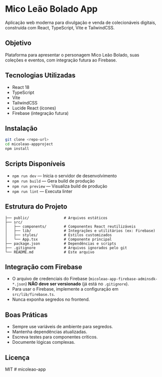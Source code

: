 # Mico Leão Bolado App

Aplicação web moderna para divulgação e venda de colecionáveis digitais, construída com React, TypeScript, Vite e TailwindCSS.

## Objetivo
Plataforma para apresentar o personagem Mico Leão Bolado, suas coleções e eventos, com integração futura ao Firebase.

## Tecnologias Utilizadas
- React 18
- TypeScript
- Vite
- TailwindCSS
- Lucide React (ícones)
- Firebase (integração futura)

## Instalação
```bash
git clone <repo-url>
cd micoleao-appproject
npm install
```

## Scripts Disponíveis
- `npm run dev` — Inicia o servidor de desenvolvimento
- `npm run build` — Gera build de produção
- `npm run preview` — Visualiza build de produção
- `npm run lint` — Executa linter

## Estrutura do Projeto
```
├── public/                # Arquivos estáticos
├── src/
│   ├── components/        # Componentes React reutilizáveis
│   ├── lib/               # Integrações e utilitários (ex: Firebase)
│   ├── styles/            # Estilos customizados
│   └── App.tsx            # Componente principal
├── package.json           # Dependências e scripts
├── .gitignore             # Arquivos ignorados pelo git
└── README.md              # Este arquivo
```

## Integração com Firebase
- O arquivo de credenciais do Firebase (`micoleao-app-firebase-adminsdk-*.json`) **NÃO deve ser versionado** (já está no `.gitignore`).
- Para usar o Firebase, implemente a configuração em `src/lib/firebase.ts`.
- Nunca exponha segredos no frontend.

## Boas Práticas
- Sempre use variáveis de ambiente para segredos.
- Mantenha dependências atualizadas.
- Escreva testes para componentes críticos.
- Documente lógicas complexas.

## Licença
MIT # micoleao-app
